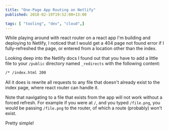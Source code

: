 ```yaml
---
title: "One-Page App Routing on Netlify"
published: 2018-02-19T19:52:00+13:00

tags: [ "tooling", "dev", "cloud",]
---
```


While playing around with react router on a react app I'm building and deploying to Netlify, I noticed that I would get a 404 page not found error if I fully-refreshed the page, or entered from a location other than the index.

Looking deep into the Netlify docs I found out that you have to add a little file to your `/public` directory named `_redirects` with the following content:

```txt
/* /index.html 200
```

All it does is rewrite all requests to any file that doesn't already exist to the index page, where react router can handle it.

Note that navigating to a file that exists from the app will not work without a forced refresh. For example if you were at `/`, and you typed `/file.png`, you would be passing `/file.png` to the router, of which a route (probably) won't exist.

Pretty simple!
